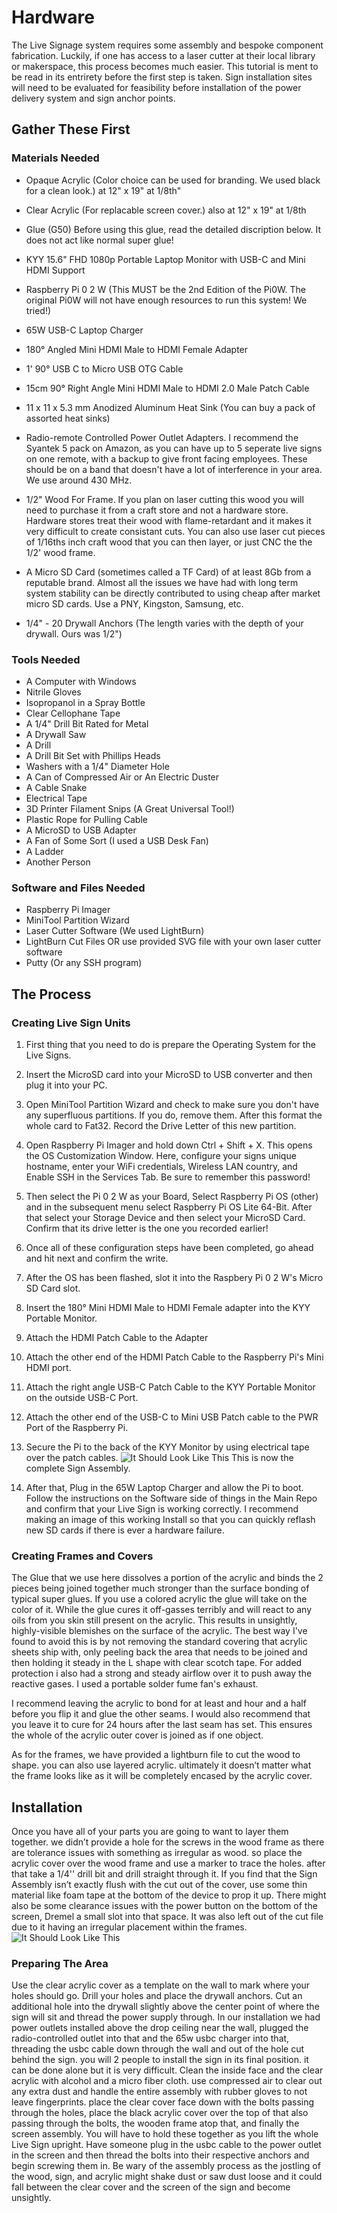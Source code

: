 # Hardware

The Live Signage system requires some assembly and bespoke component fabrication. Luckily, if one has access to a laser cutter at their local library or makerspace, this process becomes much easier. This tutorial is ment to be read in its entrirety before the first step is taken. Sign installation sites will need to be evaluated for feasibility before installation of the power delivery system and sign anchor points.

## Gather These First

### Materials Needed

- Opaque Acrylic (Color choice can be used for branding. We used black for a clean look.) at 12" x 19" at 1/8th"

- Clear Acrylic (For replacable screen cover.) also at 12" x 19" at 1/8th

- Glue (G50) Before using this glue, read the detailed discription below. It does not act like normal super glue!

- KYY 15.6" FHD 1080p Portable Laptop Monitor with USB-C and Mini HDMI Support

- Raspberry Pi 0 2 W (This MUST be the 2nd Edition of the Pi0W. The original Pi0W will not have enough resources to run this system! We tried!)

- 65W USB-C Laptop Charger

- 180° Angled Mini HDMI Male to HDMI Female Adapter

- 1' 90° USB C to Micro USB OTG Cable

- 15cm 90° Right Angle Mini HDMI Male to HDMI 2.0 Male Patch Cable

- 11 x 11 x 5.3 mm Anodized Aluminum Heat Sink (You can buy a pack of assorted heat sinks)

- Radio-remote Controlled Power Outlet Adapters. I recommend the Syantek 5 pack on Amazon, as you can have up to 5 seperate live signs on one remote, with a backup to give front facing employees.
  These should be on a band that doesn't have a lot of interference in your area. We use around 430 MHz.

- 1/2" Wood For Frame. If you plan on laser cutting this wood you will need to purchase it from a craft store and not a hardware store. Hardware stores treat their wood with flame-retardant and it makes
  it very difficult to create consistant cuts. You can also use laser cut pieces of 1/16ths inch craft wood that you can then layer, or just CNC the the 1/2' wood frame.

- A Micro SD Card (sometimes called a TF Card) of at least 8Gb from a reputable brand. Almost all the issues we have had with long term system stability can be directly contributed to using cheap after
  market micro SD cards. Use a PNY, Kingston, Samsung, etc.

- 1/4" - 20 Drywall Anchors (The length varies with the depth of your drywall. Ours was 1/2")

### Tools Needed
- A Computer with Windows
- Nitrile Gloves
- Isopropanol in a Spray Bottle
- Clear Cellophane Tape
- A 1/4" Drill Bit Rated for Metal
- A Drywall Saw
- A Drill
- A Drill Bit Set with Phillips Heads
- Washers with a 1/4" Diameter Hole
- A Can of Compressed Air or An Electric Duster
- A Cable Snake
- Electrical Tape
- 3D Printer Filament Snips (A Great Universal Tool!)
- Plastic Rope for Pulling Cable
- A MicroSD to USB Adapter
- A Fan of Some Sort (I used a USB Desk Fan)
- A Ladder
- Another Person

### Software and Files Needed

- Raspberry Pi Imager
- MiniTool Partition Wizard
- Laser Cutter Software (We used LightBurn)
- LightBurn Cut Files OR use provided SVG file with your own laser cutter software
- Putty (Or any SSH program)


## The Process


### Creating Live Sign Units

1. First thing that you need to do is prepare the Operating System for the Live Signs.

2. Insert the MicroSD card into your MicroSD to USB converter and then plug it into your PC.

3. Open MiniTool Partition Wizard and check to make sure you don't have any superfluous partitions. If you do, remove them. After this format the whole card to Fat32. Record the Drive Letter of this new partition.

4. Open Raspberry Pi Imager and hold down Ctrl + Shift + X. This opens the OS Customization Window. Here, configure your signs unique hostname, enter your WiFi credentials, Wireless LAN country, and Enable SSH in the Services Tab. Be sure to remember this password!

5. Then select the Pi 0 2 W as your Board, Select Raspberry Pi OS (other) and in the subsequent menu select Raspberry Pi OS Lite 64-Bit. After that select your Storage Device and then select your MicroSD Card. Confirm that its drive letter is the one you recorded earlier!

6. Once all of these configuration steps have been completed, go ahead and hit next and confirm the write.

7. After the OS has been flashed, slot it into the Raspbery Pi 0 2 W's Micro SD Card slot.

8. Insert the 180° Mini HDMI Male to HDMI Female adapter into the KYY Portable Monitor.

9. Attach the HDMI Patch Cable to the Adapter

10. Attach the other end of the HDMI Patch Cable to the Raspberry Pi's Mini HDMI port.

11. Attach the right angle USB-C Patch Cable to the KYY Portable Monitor on the outside USB-C Port.

12. Attach the other end of the USB-C to Mini USB Patch cable to the PWR Port of the Raspberry Pi.

13. Secure the Pi to the back of the KYY Monitor by using electrical tape over the patch cables.
![It Should Look Like This](SignBack.jpg) This is now the complete Sign Assembly.

14. After that, Plug in the 65W Laptop Charger and allow the Pi to boot. Follow the instructions on the Software side of things in the Main Repo and confirm that your Live Sign is working correctly. I recommend making an image of this working Install so that you can quickly reflash new SD cards if there is ever a hardware failure. 


### Creating Frames and Covers

The Glue that we use here dissolves a portion of the acrylic and binds the 2 pieces being joined together much stronger than the surface bonding of typical super glues. If you use a colored acrylic the glue will take on the color of it. While the glue cures it off-gasses terribly and will react to any oils from you skin still present on the acrylic. This results in unsightly, highly-visible blemishes on the surface of the acrylic. The best way I've found to avoid this is by not removing the standard covering that acrylic sheets ship with, only peeling back the area that needs to be joined and then holding it steady in the L shape with clear scotch tape. For added protection i also had a strong and steady airflow over it to push away the reactive gases. I used a portable solder fume fan's exhaust. 

I recommend leaving the acrylic to bond for at least and hour and a half before you flip it and glue the other seams. I would also recommend that you leave it to cure for 24 hours after the last seam has set. This ensures the whole of the acrylic outer cover is joined as if one object. 

As for the frames, we have provided a lightburn file to cut the wood to shape. you can also use layered acrylic. ultimately it doesn’t matter what the frame looks like as it will be completely encased by the acrylic cover.

## Installation

Once you have all of your parts you are going to want to layer them together. we didn’t provide a hole for the screws in the wood frame as there are tolerance issues with something as irregular as wood. so place the acrylic cover over the wood frame and use a marker to trace the holes. after that take a 1/4'' drill bit and drill straight through it. If you find that the Sign Assembly isn’t exactly flush with the cut out of the cover, use some thin material like foam tape at the bottom of the device to prop it up. There might also be some clearance issues with the power button on the bottom of the screen, Dremel a small slot into that space. It was also left out of the cut file due to it having an irregular placement within the frames. ![It Should Look Like This](Assembly.jpg) 

### Preparing The Area
Use the clear acrylic cover as a template on the wall to mark where your holes should go. Drill your holes and place the drywall anchors. Cut an additional hole into the drywall slightly above the center point of where the sign will sit and thread the power supply through. In our installation we had power outlets installed above the drop ceiling near the wall, plugged the radio-controlled outlet into that and the 65w usbc charger into that, threading the usbc cable down through the wall and out of the hole cut behind the sign. you will 2 people to install the sign in its final position. it can be done alone but it is very difficult. Clean the inside face and the clear acrylic with alcohol and a micro fiber cloth. use compressed air to clear out any extra dust and handle the entire assembly with rubber gloves to not leave fingerprints. place the clear cover face down with the bolts passing through the holes, place the black acrylic cover over the top of that also passing through the bolts, the wooden frame atop that, and finally the screen assembly. You will have to hold these together as you lift the whole Live Sign upright. Have someone plug in the usbc cable to the power outlet in the screen and then thread the bolts into their respective anchors and begin screwing them in. Be wary of the assembly process as the jostling of the wood, sign, and acrylic might shake dust or saw dust loose and it could fall between the clear cover and the screen of the sign and become unsightly.